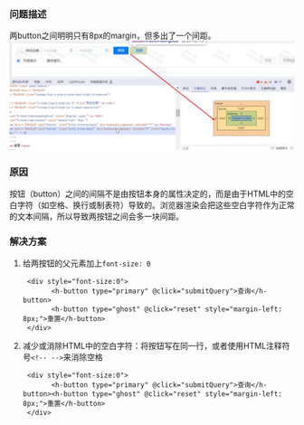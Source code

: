 ### 问题描述
两button之间明明只有8px的margin，但多出了一个间距。
<img src="../pictures/22.png" />

### 原因
按钮（button）之间的间隔不是由按钮本身的属性决定的，而是由于HTML中的空白字符（如空格、换行或制表符）导致的。浏览器渲染会把这些空白字符作为正常的文本间隔，所以导致两按钮之间会多一块间距。

### 解决方案
1. 给两按钮的父元素加上```font-size: 0```
   ```
    <div style="font-size:0">
          <h-button type="primary" @click="submitQuery">查询</h-button>
          <h-button type="ghost" @click="reset" style="margin-left: 8px;">重置</h-button>
    </div>
   ```
2. 减少或消除HTML中的空白字符：将按钮写在同一行，或者使用HTML注释符号```<!-- -->```来消除空格
   ```
    <div style="font-size:0">
          <h-button type="primary" @click="submitQuery">查询</h-button><h-button type="ghost" @click="reset" style="margin-left: 8px;">重置</h-button>
    </div>
   ```